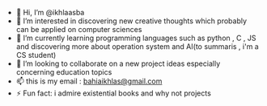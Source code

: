 - 👋 Hi, I’m @ikhlaasba
- 👀 I’m interested in discovering new creative thoughts which probably can be applied on computer sciences
- 🌱 I’m currently learning programming languages such as python , C , JS and discovering more about operation system and AI(to summaris , i'm a CS student)
- 💞️ I’m looking to collaborate on a new project ideas especially concerning education topics
- 📫 this is my email : bahiaikhlas@gmail.com
- ⚡ Fun fact: i admire existential books and why not projects 
